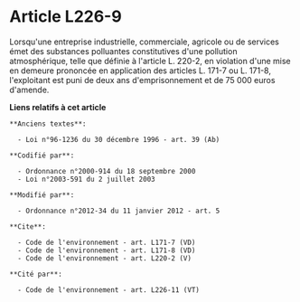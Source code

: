 # Article L226-9

Lorsqu'une entreprise industrielle, commerciale, agricole ou de services émet des substances polluantes constitutives d'une
pollution atmosphérique, telle que définie à l'article L. 220-2, en violation d'une mise en demeure prononcée en application
des articles L. 171-7 ou L. 171-8, l'exploitant est puni de deux ans d'emprisonnement et de 75 000 euros d'amende.

**Liens relatifs à cet article**

	**Anciens textes**:

	  - Loi n°96-1236 du 30 décembre 1996 - art. 39 (Ab)

	**Codifié par**:

	  - Ordonnance n°2000-914 du 18 septembre 2000
	  - Loi n°2003-591 du 2 juillet 2003

	**Modifié par**:

	  - Ordonnance n°2012-34 du 11 janvier 2012 - art. 5

	**Cite**:

	  - Code de l'environnement - art. L171-7 (VD)
	  - Code de l'environnement - art. L171-8 (VD)
	  - Code de l'environnement - art. L220-2 (V)

	**Cité par**:

	  - Code de l'environnement - art. L226-11 (VT)
